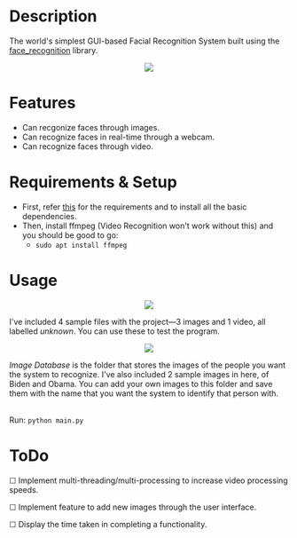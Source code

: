 # Description
The world's simplest GUI-based Facial Recognition System built using the <a href="https://github.com/ageitgey/face_recognition">face_recognition</a> library.
<p align="center"> <img src="https://github.com/dhairyapatel1506/facial-recognition/assets/101339040/df7a5291-20ab-4004-a3cb-ee252bb38186"> </p>

# Features
- Can recgonize faces through images.
- Can recognize faces in real-time through a webcam.
- Can recognize faces through video.

<!--# Requirements & Setup
- First, refer <a href="https://github.com/ageitgey/face_recognition/#installation">this</a> for the requirements and to install all the basic dependencies.
- Then, install ffmpeg (Video Recognition won't work without this) and you should be good to go:
   - ```sudo apt install ffmpeg```
-->
# Requirements & Setup

- First, refer <a href="https://github.com/ageitgey/face_recognition/#installation">this</a> for the requirements and to install all the basic dependencies.
- Then, install ffmpeg (Video Recognition won't work without this) and you should be good to go:
   - ```sudo apt install ffmpeg```

# Usage
<p align="center"> <img src="https://github.com/dhairyapatel1506/facial-recognition/assets/101339040/8f11f10b-54d3-4394-8fdb-d70266a10c7c"> </p>

I've included 4 sample files with the project—3 images and 1 video, all labelled _unknown_. You can use these to test the program. 

<p align="center"> <img src="https://github.com/dhairyapatel1506/facial-recognition/assets/101339040/def1e1a9-6fb9-4901-8693-e9b45c0f5e13"> </p>

_Image Database_ is the folder that stores the images of the people you want the system to recognize. I've also included 2 sample images in here, of Biden and Obama. You can add your own images to this folder and save them with the name that you want the system to identify that person with.
<br></br>

Run: ```python main.py```

# ToDo
  <p>☐ Implement multi-threading/multi-processing to increase video processing speeds.</p>
  <p>☐ Implement feature to add new images through the user interface.</p>
  <p>☐ Display the time taken in completing a functionality.</p>
  
